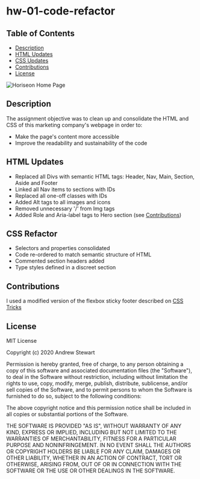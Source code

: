 # hw-01-code-refactor

## Table of Contents

* [Description](#description)
* [HTML Updates](#html)
* [CSS Updates](#css)
* [Contributions](#contributions)
* [License](#license)


![Horiseon Home Page](assets/images/horiseon.jpg)


## Description

The assignment objective was to clean up and consolidate the HTML and CSS of this marketing company's webpage in order to:
- Make the page's content more accessible
- Improve the readability and sustainability of the code


## HTML Updates
- Replaced all Divs with semantic HTML tags: Header, Nav, Main, Section, Aside and Footer
- Linked all Nav items to sections with IDs
- Replaced all one-off classes with IDs
- Added Alt tags to all images and icons
- Removed unnecessary '/' from Img tags
- Added Role and Aria-label tags to Hero section (see [Contributions](#contributions))


## CSS Refactor
- Selectors and properties consolidated
- Code re-ordered to match semantic structure of HTML
- Commented section headers added
- Type styles defined in a discreet section


## Contributions

I used a modified version of the flexbox sticky footer described on [CSS Tricks](https://css-tricks.com/couple-takes-sticky-footer/)


## License

MIT License

Copyright (c) 2020 Andrew Stewart

Permission is hereby granted, free of charge, to any person obtaining a copy
of this software and associated documentation files (the "Software"), to deal
in the Software without restriction, including without limitation the rights
to use, copy, modify, merge, publish, distribute, sublicense, and/or sell
copies of the Software, and to permit persons to whom the Software is
furnished to do so, subject to the following conditions:

The above copyright notice and this permission notice shall be included in all
copies or substantial portions of the Software.

THE SOFTWARE IS PROVIDED "AS IS", WITHOUT WARRANTY OF ANY KIND, EXPRESS OR
IMPLIED, INCLUDING BUT NOT LIMITED TO THE WARRANTIES OF MERCHANTABILITY,
FITNESS FOR A PARTICULAR PURPOSE AND NONINFRINGEMENT. IN NO EVENT SHALL THE
AUTHORS OR COPYRIGHT HOLDERS BE LIABLE FOR ANY CLAIM, DAMAGES OR OTHER
LIABILITY, WHETHER IN AN ACTION OF CONTRACT, TORT OR OTHERWISE, ARISING FROM,
OUT OF OR IN CONNECTION WITH THE SOFTWARE OR THE USE OR OTHER DEALINGS IN THE
SOFTWARE.
